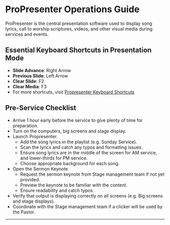 # ProPresenter Operations Guide

ProPresenter is the central presentation software used to display song lyrics, call to worship scriptures, videos, and other visual media during services and events.

## Essential Keyboard Shortcuts in Presentation Mode
- **Slide Advance**: Right Arrow 
- **Previous Slide**: Left Arrow
- **Clear Slide**: F2
- **Clear Media**: F3
- For more shortcuts, visit [Propresenter Keyboard Shortcuts](https://support.renewedvision.com/hc/en-us/articles/360042123293-Keyboard-Shortcuts-in-ProPresenter)

## Pre-Service Checklist
   - Arrive 1 hour early before the service to give plenty of time for preparation.
   - Turn on the computers, big screens and stage display.
   - Launch Propresenter.
      - Add the song lyrics in the playlist (e.g. Sunday Service).
      - Scan the lyrics and catch any typos and formatting issues.
      - Ensure song lyrics are in the middle of the screen for AM service, and lower-thirds for PM service.
      - Choose appropriate background for each song.
   - Open the Sermon Keynote
      - Request the sermon keynote from Stage management team if not yet provided. 
      - Preview the keynote to be familiar with the content. 
      - Ensure readability and catch typos.
   - Verify that output is displaying correctly on all screens (e.g. Big screens and stage displays).
   - Coordinate with the Stage management team if a clicker will be used by the Pastor.

---